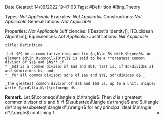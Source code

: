 <div class="topSpace"></div>

Date Created: 14/09/2022 19:47:03
Tags: #Definition #Ring_Theory

Types: _Not Applicable_
Examples: _Not Applicable_
Constructions: _Not Applicable_
Generalizations: _Not Applicable_

Properties: _Not Applicable_
Sufficiencies: [[Bezout's Identity]], [[Euclidean Algorithm]]
Equivalences: _Not Applicable_
Justifications: _Not Applicable_

``` ad-Definition
title: Definition.

_Let $R$ be a commutative ring and fix $a,b\in R$ with $b\neq0$. An element $d\in R\comp\l\{0\r\}$ is said to be a **greatest common divisor of $a$ and $b$** if_
* _$d$ is a common divisor of $a$ and $b$; that is, if $d\divides a$ and $d\divides b$, and_
* _for all common divisors $d'$ of $a$ and $b$, $d'\divides d$._

_The greatest common divisor of $a$ and $b$ is, up to a unit, unique; write $\gcd\l(a,b\r)\coloneqq d$._

```

**Remark.** Let $I\coloneqq\l\langle a,b\r\rangle$. Then $d$ is a greatest common divisor of $a$ and $b$ iff $I\subseteq\l\langle d\r\rangle$ and $\l\langle d\r\rangle\subseteq\l\langle d'\r\rangle$ for any principal ideal $\l\langle d'\r\rangle$ containing $I$.<span style="float:right;">$\blacklozenge$</span>
